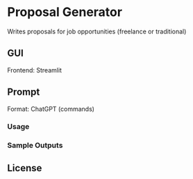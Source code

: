# Proposal Generator
Writes proposals for job opportunities (freelance or traditional)


## GUI
Frontend: Streamlit


## Prompt
Format: ChatGPT (commands)


### Usage


### Sample Outputs


## License
